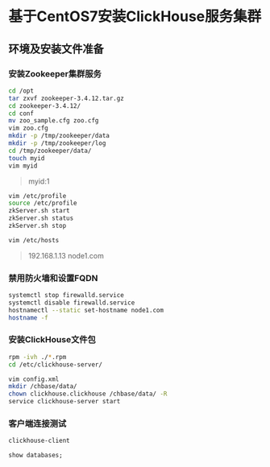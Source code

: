 # 基于CentOS7安装ClickHouse服务集群

## 环境及安装文件准备

### 安装Zookeeper集群服务

```bash
cd /opt
tar zxvf zookeeper-3.4.12.tar.gz
cd zookeeper-3.4.12/
cd conf
mv zoo_sample.cfg zoo.cfg
vim zoo.cfg
mkdir -p /tmp/zookeeper/data
mkdir -p /tmp/zookeeper/log
cd /tmp/zookeeper/data/
touch myid
vim myid
```

> myid:1

```bash
vim /etc/profile
source /etc/profile
zkServer.sh start
zkServer.sh status
zkServer.sh stop
```

```bash
vim /etc/hosts
```

 > 192.168.1.13 node1.com

### 禁用防火墙和设置FQDN

```bash
systemctl stop firewalld.service
systemctl disable firewalld.service
hostnamectl --static set-hostname node1.com
hostname -f
```

### 安装ClickHouse文件包

```bash
rpm -ivh ./*.rpm
cd /etc/clickhouse-server/

vim config.xml
mkdir /chbase/data/
chown clickhouse.clickhouse /chbase/data/ -R
service clickhouse-server start
```

### 客户端连接测试

```bash
clickhouse-client
```

```sql
show databases;
```
